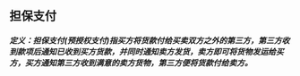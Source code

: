## 担保支付

##### 定义：担保支付\(预授权支付\)指买方将货款付给买卖双方之外的第三方，第三方收到款项后通知已收到买方货款，并同时通知卖方发货，卖方即可将货物发运给买方，买方通知第三方收到满意的卖方货物，第三方便将货款付给卖方。




